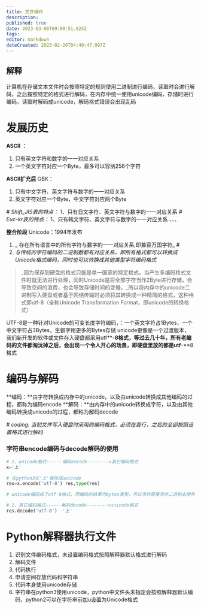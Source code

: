 ```yaml
---
title: 文件编码
description: 
published: true
date: 2023-03-06T09:00:51.825Z
tags: 
editor: markdown
dateCreated: 2023-02-26T04:40:47.997Z
---
```


## 解释

计算机在存储文本文件时会按照特定的规则使用二进制进行编码，读取时会进行解码，之后按照特定的格式进行解码，在内存中统一使用unicode编码，存储时进行编码，读取时解码成unicode，解码格式错误会出现乱码

# 发展历史

**ASCII ：**

1. 只有英文字符和数字的一一对应关系
2. 一个英文字符对应一个Byte，最多可以容纳256个字符

**ASCII扩充后** GBK：

1. 只有中文字符、英文字符与数字的一一对应关系
2. 英文字符对应一个Byte，中文字符对应两个Byte

*# Shift_JIS表的特点：* 1、只有日文字符、英文字符与数字的一一对应关系 *# Euc-kr表的特点：* 1、只有韩文字符、英文字符与数字的一一对应关系 、、、

**整合阶段** Unicode：1994年发布

1. _ 存在所有语言中的所有字符与数字的一一对应关系,即兼容万国字符_ *#*
2. *与传统的字符编码的二进制数都有对应关系，即所有格式都可以转换成Unicode格式编码，同时也可以转换成其他类型字符编码格式*

> _因为保存到硬盘的格式只能是单一国家的特定格式，当产生多编码格式文件时就无法进行处理，同时Unicode是将全部字符当作2Byte进行存储，会导致空间的浪费，也会导致存储时间的变慢，_所以将内存中的unicode二进制写入硬盘或者基于网络传输时必须将其转换成一种精简的格式，这种格式即utf-8（全称Unicode Transformation Format，即unicode的转换格式）

UTF-8是一种针对Unicode的可变长度字符编码，：一个英文字符占1Bytes，一个中文字符占3Bytes，生僻字用更多的Bytes存储 unicode更像是一个过渡版本，我们新开发的软件或文件存入硬盘都采用utf**-**8格式，等过去几十年，所有老编码的文件都淘汰掉之后，会出现一个令人开心的场景，即硬盘里放的都是utf**-**8格式

# 编码与解码

**编码：**由字符转换成内存中的unicode，以及由unicode转换成其他编码的过程，都称为编码encode **解码：**由内存中的unicode转换成字符，以及由其他编码转换成unicode的过程，都称为解码decode

*# coding: 当初文件写入硬盘时采用的编码格式，必须在首行，之后的全部按照设置格式进行解码*

### 字符串encode编码与decode解码的使用

```py
# 1、unicode格式------编码encode-------->其它编码格式
x='上'

# 在python3在'上'被存成unicode
res=x.encode('utf-8') res,type(res)

# unicode编码成了utf-8格式，而编码的结果为bytes类型，可以当作直接当作二进制去使用 (b'\xe4\xb8\x8a', <class 'bytes'>)

# 2、其它编码格式------解码decode-------->unicode格式
res.decode('utf-8')  '上'
```


# Python解释器执行文件

1. 识别文件编码格式，未设置编码格式按照解释器默认格式进行解码
2. 解码文件
3. 代码执行
4. 申请空间存放代码和字符串
5. 代码本身使用unicode存储
6. 字符串在python3使用unicode，python中文件头未指定会按照解释器默认编码，python2可以在字符串前加u设置为Unicode格式

‍

‍